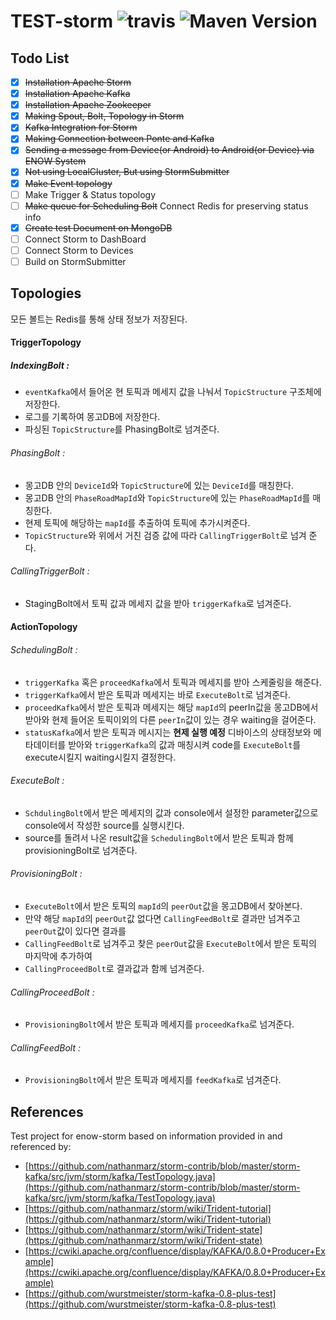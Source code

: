 TEST-storm ![travis](https://travis-ci.org/ENOW-IJI/storm.svg?branch=master) ![Maven Version](https://maven-badges.herokuapp.com/maven-central/org.apache.storm/storm-core/badge.svg)
=========================

Todo List
---------
- [x] ~~Installation Apache Storm~~
- [x] ~~Installation Apache Kafka~~
- [x] ~~Installation Apache Zookeeper~~
- [x] ~~Making Spout, Bolt, Topology in Storm~~
- [x] ~~Kafka Integration for Storm~~
- [x] ~~Making Connection between Ponte and Kafka~~
- [x] ~~Sending a message from Device(or Android) to Android(or Device) via ENOW System~~
- [x] ~~Not using LocalCluster, But using StormSubmitter~~
- [x] ~~Make Event topology~~
- [ ] Make Trigger & Status topology
- [ ] ~~Make queue for Scheduling Bolt~~ Connect Redis for preserving status info
- [x] ~~Create test Document on MongoDB~~
- [ ] Connect Storm to DashBoard
- [ ] Connect Storm to Devices
- [ ] Build on StormSubmitter

Topologies
----------

모든 볼트는 Redis를 통해 상태 정보가 저장된다.

#### TriggerTopology
##### IndexingBolt :

- ```eventKafka```에서 들어온 현 토픽과 메세지 값을 나눠서 ```TopicStructure``` 구조체에 저장한다.
- 로그를 기록하여 몽고DB에 저장한다.
- 파싱된 ```TopicStructure```를 PhasingBolt로 넘겨준다.

###### PhasingBolt :

- 몽고DB 안의 ```DeviceId```와 ```TopicStructure```에 있는 ```DeviceId```를 매칭한다.
- 몽고DB 안의 ```PhaseRoadMapId```와 ```TopicStructure```에 있는 ```PhaseRoadMapId```를 매칭한다.
- 현제 토픽에 해당하는 ```mapId```를 추출하여 토픽에 추가시켜준다.
- ```TopicStructure```와 위에서 거친 검증 값에 따라 ```CallingTriggerBolt```로 넘겨 준다.

###### CallingTriggerBolt :

- StagingBolt에서 토픽 값과 메세지 값을 받아 ```triggerKafka```로 넘겨준다.

#### ActionTopology

###### SchedulingBolt :

- ```triggerKafka``` 혹은 ```proceedKafka```에서 토픽과 메세지를 받아 스케줄링을 해준다.
- ```triggerKafka```에서 받은 토픽과 메세지는 바로 ```ExecuteBolt```로 넘겨준다.
- ```proceedKafka```에서 받은 토픽과 메세지는 해당 ```mapId```의 peerIn값을 몽고DB에서 받아와 현제 들어온 토픽이외의 다른 ```peerIn```값이 있는 경우 waiting을 걸어준다.
- ```statusKafka```에서 받은 토픽과 메시지는 __현제 실행 예정__ 디바이스의 상태정보와 메타데이터를 받아와 ```triggerKafka```의 값과 매칭시켜 code를 ```ExecuteBolt```를 execute시킬지 waiting시킬지 결정한다.

###### ExecuteBolt :

- ```SchdulingBolt```에서 받은 메세지의 값과 console에서 설정한 parameter값으로 console에서 작성한 source를 실행시킨다.
- source를 돌려서 나온 result값을 ```SchedulingBolt```에서 받은 토픽과 함께 provisioningBolt로 넘겨준다.

###### ProvisioningBolt :

- ```ExecuteBolt```에서 받은 토픽의 ```mapId```의 ```peerOut```값을 몽고DB에서 찾아본다.
- 만약 해당 ```mapId```의 ```peerOut```값 없다면 ```CallingFeedBolt```로 결과만 넘겨주고 ```peerOut```값이 있다면 결과를
- ```CallingFeedBolt```로 넘겨주고 찾은 ```peerOut```값을 ```ExecuteBolt```에서 받은 토픽의 마지막에 추가하여
- ```CallingProceedBolt```로 결과값과 함께 넘겨준다.

###### CallingProceedBolt :

- ```ProvisioningBolt```에서 받은 토픽과 메세지를 ```proceedKafka```로 넘겨준다.

###### CallingFeedBolt :

- ```ProvisioningBolt```에서 받은 토픽과 메세지를 ```feedKafka```로 넘겨준다.


References
----------

Test project for enow-storm based on information provided in and referenced by:

- [https://github.com/nathanmarz/storm-contrib/blob/master/storm-kafka/src/jvm/storm/kafka/TestTopology.java](https://github.com/nathanmarz/storm-contrib/blob/master/storm-kafka/src/jvm/storm/kafka/TestTopology.java)
- [https://github.com/nathanmarz/storm/wiki/Trident-tutorial](https://github.com/nathanmarz/storm/wiki/Trident-tutorial)
- [https://github.com/nathanmarz/storm/wiki/Trident-state](https://github.com/nathanmarz/storm/wiki/Trident-state)
- [https://cwiki.apache.org/confluence/display/KAFKA/0.8.0+Producer+Example](https://cwiki.apache.org/confluence/display/KAFKA/0.8.0+Producer+Example)
- [https://github.com/wurstmeister/storm-kafka-0.8-plus-test](https://github.com/wurstmeister/storm-kafka-0.8-plus-test)

